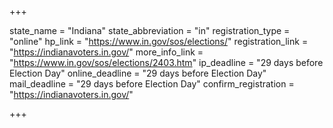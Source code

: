 +++

state_name = "Indiana"
state_abbreviation = "in"
registration_type = "online"
hp_link = "https://www.in.gov/sos/elections/"
registration_link = "https://indianavoters.in.gov/"
more_info_link = "https://www.in.gov/sos/elections/2403.htm"
ip_deadline = "29 days before Election Day"
online_deadline = "29 days before Election Day"
mail_deadline = "29 days before Election Day"
confirm_registration = "https://indianavoters.in.gov/"

+++